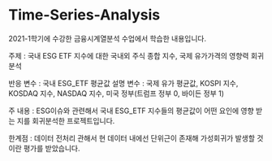 # Time-Series-Analysis
2021-1학기에 수강한 금융시계열분석 수업에서 학습한 내용입니다.

주제 : 국내 ESG ETF 지수에 대한 국내외 주식 종합 지수, 국제 유가가격의 영향력 회귀분석

반응 변수 : 국내 ESG_ETF 평균값
설명 변수 : 국제 유가 평균값, KOSPI 지수, KOSDAQ 지수, NASDAQ 지수, 미국 정부(트럼프 정부 0, 바이든 정부 1)

주 내용 : ESG이슈와 관련해서 국내 ESG_ETF 지수들의 평균값이 어떤 요인에 영향 받는 지를 회귀분석한 프로젝트입니다.

한계점 : 데이터 전처리 관해서 현 데이터 내에선 단위근이 존재해 가성회귀가 발생할 것이란 평가를 받았습니다. 
